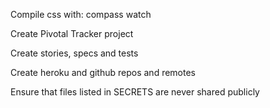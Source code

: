 Compile css with:
    compass watch 

Create Pivotal Tracker project

Create stories, specs and tests

Create heroku and github repos and remotes


Ensure that files listed in SECRETS are never shared publicly
